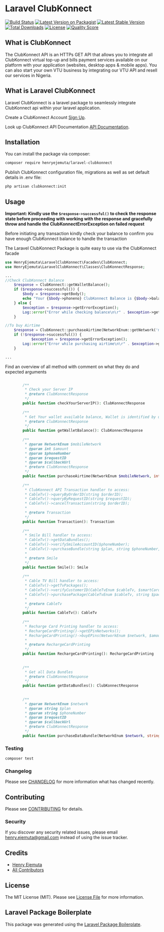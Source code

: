 # Laravel ClubKonnect

[![Build Status](https://travis-ci.org/henryejemuta/laravel-clubkonnect.svg?branch=master)](https://travis-ci.org/henryejemuta/laravel-clubkonnect)
[![Latest Version on Packagist](https://img.shields.io/packagist/v/henryejemuta/laravel-clubkonnect.svg?style=flat-square)](https://packagist.org/packages/henryejemuta/laravel-clubkonnect)
[![Latest Stable Version](https://poser.pugx.org/henryejemuta/laravel-clubkonnect/v/stable)](https://packagist.org/packages/henryejemuta/laravel-clubkonnect)
[![Total Downloads](https://poser.pugx.org/henryejemuta/laravel-clubkonnect/downloads)](https://packagist.org/packages/henryejemuta/laravel-clubkonnect)
[![License](https://poser.pugx.org/henryejemuta/laravel-clubkonnect/license)](https://packagist.org/packages/henryejemuta/laravel-clubkonnect)
[![Quality Score](https://img.shields.io/scrutinizer/g/henryejemuta/laravel-clubkonnect.svg?style=flat-square)](https://scrutinizer-ci.com/g/henryejemuta/laravel-clubkonnect)

## What is ClubKonnect
The ClubKonnect API is an HTTPs GET API that allows you to integrate all ClubKonnect virtual top-up and bills payment services available on our platform with your application (websites, desktop apps & mobile apps). You can also start your own VTU business by integrating our VTU API and resell our services in Nigeria.

## What is Laravel ClubKonnect
Laravel ClubKonnect is a laravel package to seamlessly integrate ClubKonnect api within your laravel application.

Create a ClubKonnect Account [Sign Up](https://www.clubkonnect.com/Register.asp).

Look up ClubKonnect API Documentation [API Documentation](https://www.clubkonnect.com/APIDocs.asp).

## Installation

You can install the package via composer:

```bash
composer require henryejemuta/laravel-clubkonnect
```

Publish ClubKonnect configuration file, migrations as well as set default details in .env file:

```bash
php artisan clubkonnect:init
```

## Usage

**Important: Kindly use the ``$response->successful()`` to check the response state before proceeding with working with the response and gracefully throw and handle the ClubKonnectErrorException on failed request**

Before initiating any transaction kindly check your balance to confirm you have enough ClubKonnect balance to handle the transaction

The Laravel ClubKonnect Package is quite easy to use via the ClubKonnect facade
``` php
use HenryEjemuta\LaravelClubKonnect\Facades\ClubKonnect;
use HenryEjemuta\LaravelClubKonnect\Classes\ClubKonnectResponse;

...
//Check ClubKonnect Balance
    $response = ClubKonnect::getWalletBalance();
    if ($response->successful()) {
        $body = $response->getBody();
        echo "Your {$body->phoneno} ClubKonnect Balance is {$body->balance}";
    } else {
        $exception = $response->getErrorException();
        Log::error("Error while checking balance\n\r" . $exception->getCode() . ": " . $exception->getMessage());
    }

//To buy Airtime
    $response = ClubKonnect::purchaseAirtime(NetworkEnum::getNetwork('mtn'), '1500', '08134567890', 'MY_UNIQUE_TXN_ID', 'https://example.com/afterorderurl');
    if (!$response->successful()) {
            $exception = $response->getErrorException();
        Log::error("Error while purchasing airtime\n\r" . $exception->getCode() . ": " . $exception->getMessage());
    }

...

```


Find an overview of all method with comment on what they do and expected arguments
``` php

        /**
         * Check your Server IP
         * @return ClubKonnectResponse
         */
        public function checkYourServerIP(): ClubKonnectResponse
    
        /**
         * Get Your wallet available balance, Wallet is identified by username set in clubkonnect config or environmental variable
         * @return ClubKonnectResponse
         */
        public function getWalletBalance(): ClubKonnectResponse
    
        /**
         * @param NetworkEnum $mobileNetwork
         * @param int $amount
         * @param $phoneNumber
         * @param $requestID
         * @param $callbackUrl
         * @return ClubKonnectResponse
         */
        public function purchaseAirtime(NetworkEnum $mobileNetwork, int $amount, $phoneNumber, $requestID, $callbackUrl): ClubKonnectResponse
    
        /**
         * ClubKonnect API Transaction handler to access:
         * CableTv()->queryByOrderID(string $orderID);
         * CableTv()->queryByRequestID(string $requestID);
         * CableTv()->cancelTransaction(string $orderID);
         *
         * @return Transaction
         */
        public function Transaction(): Transaction
    
        /**
         * Smile Bill handler to access:
         * CableTv()->getDataBundles();
         * CableTv()->verifySmileAccountID($phoneNumber);
         * CableTv()->purchaseBundle(string $plan, string $phoneNumber, $requestID, $callbackUrl = null);
         *
         * @return Smile
         */
        public function Smile(): Smile
    
        /**
         * Cable TV Bill handler to access:
         * CableTv()->getTvPackages();
         * CableTv()->verifyCustomerID(CableTvEnum $cableTv, $smartCardNo);
         * CableTv()->purchasePackage(CableTvEnum $cableTv, string $package, $smartCardNo, $requestID, $callbackUrl = null);
         *
         * @return CableTv
         */
        public function CableTv(): CableTv
    
        /**
         * Recharge Card Printing handler to access:
         * RechargeCardPrinting()->getEPinNetworks();
         * RechargeCardPrinting()->buyEPins(NetworkEnum $network, $amount, int $quantity, $requestID, $callbackUrl = null);
         *
         * @return RechargeCardPrinting
         */
        public function RechargeCardPrinting(): RechargeCardPrinting
    
    
        /**
         * Get all Data Bundles
         * @return ClubKonnectResponse
         */
        public function getDataBundles(): ClubKonnectResponse
    
    
        /**
         * @param NetworkEnum $network
         * @param string $plan
         * @param string $phoneNumber
         * @param $requestID
         * @param $callbackUrl
         * @return ClubKonnectResponse
         */
        public function purchaseDataBundle(NetworkEnum $network, string $plan, string $phoneNumber, $requestID, $callbackUrl): ClubKonnectResponse

```

### Testing

``` bash
composer test
```

### Changelog

Please see [CHANGELOG](CHANGELOG.md) for more information what has changed recently.

## Contributing

Please see [CONTRIBUTING](CONTRIBUTING.md) for details.

### Security

If you discover any security related issues, please email henry.ejemuta@gmail.com instead of using the issue tracker.

## Credits

- [Henry Ejemuta](https://github.com/henryejemuta)
- [All Contributors](../../contributors)

## License

The MIT License (MIT). Please see [License File](LICENSE.md) for more information.

## Laravel Package Boilerplate

This package was generated using the [Laravel Package Boilerplate](https://laravelpackageboilerplate.com).
